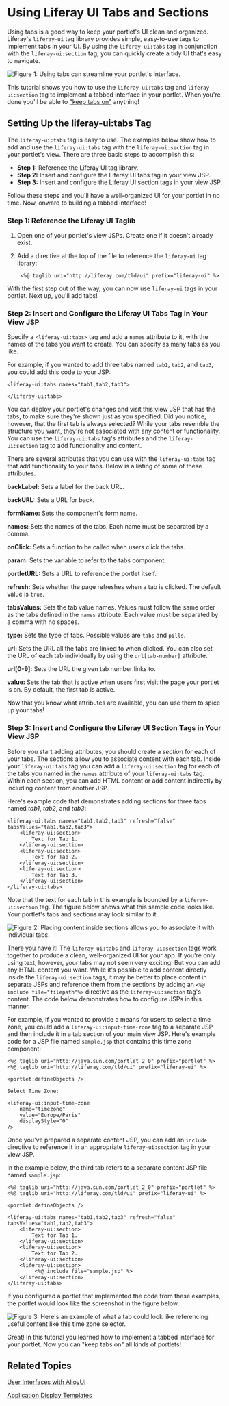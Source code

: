 # Using Liferay UI Tabs and Sections [](id=using-liferay-ui-tabs-and-sections)

Using tabs is a good way to keep your portlet's UI clean and organized.
Liferay's `liferay-ui` tag library provides simple, easy-to-use tags to
implement tabs in your UI. By using the `liferay-ui:tabs` tag in conjunction
with the `liferay-ui:section` tag, you can quickly create a tidy UI that's easy
to navigate. 

![Figure 1: Using tabs can streamline your portlet's interface.](../../images/liferay-ui-tabs-03.png)

This tutorial shows you how to use the `liferay-ui:tabs` tag and
`liferay-ui:section` tag to implement a tabbed interface in your portlet. When
you're done you'll be able to ["keep tabs on"](http://idioms.thefreedictionary.com/keep+tabs+on) anything!

## Setting Up the liferay-ui:tabs Tag [](id=setting-up-the-liferay-uitabs-tag)

The `liferay-ui:tabs` tag is easy to use. The examples below show how to add and
use the `liferay-ui:tabs` tag with the `liferay-ui:section` tag in your
portlet's view. There are three basic steps to accomplish this:

- **Step 1:** Reference the Liferay UI tag library.
- **Step 2:** Insert and configure the Liferay UI tabs tag in your view JSP.
- **Step 3:** Insert and configure the Liferay UI section tags in your view JSP. 

Follow these steps and you'll have a well-organized UI for your portlet in no 
time. Now, onward to building a tabbed interface!

### Step 1: Reference the Liferay UI Taglib [](id=step-1-reference-the-liferay-ui-taglib)

1. Open one of your portlet's view JSPs. Create one if it doesn't already exist.

2. Add a directive at the top of the file to reference the `liferay-ui` tag
library:

        <%@ taglib uri="http://liferay.com/tld/ui" prefix="liferay-ui" %>

With the first step out of the way, you can now use `liferay-ui` tags in your
portlet. Next up, you'll add tabs! 

### Step 2: Insert and Configure the Liferay UI Tabs Tag in Your View JSP [](id=step-2-insert-and-configure-the-liferay-ui-tabs-tag-in-your-view-jsp)

Specify a `<liferay-ui:tabs>` tag and add a `names` attribute to it, with the
names of the tabs you want to create. You can specify as many tabs as you like.

For example, if you wanted to add three tabs named `tab1`, `tab2`, and `tab3`,
you could add this code to your JSP:

    <liferay-ui:tabs names="tab1,tab2,tab3">

    </liferay-ui:tabs>

You can deploy your portlet's changes and visit this view JSP that has the tabs,
to make sure they're shown just as you specified. Did you notice, however, that
the first tab is always selected? While your tabs resemble the structure you
want, they're not associated with any content or functionality. You can use the
`liferay-ui:tabs` tag's attributes and the `liferay-ui:section` tag to add
functionality and content. 

There are several attributes that you can use with the `liferay-ui:tabs` tag 
that add functionality to your tabs. Below is a listing of some of these
attributes.

**backLabel:** Sets a label for the back URL.

**backURL:** Sets a URL for back.

**formName:** Sets the component's form name.

**names:** Sets the names of the tabs. Each name must be separated by a comma.

**onClick:** Sets a function to be called when users click the tabs.

**param:** Sets the variable to refer to the tabs component.

**portletURL:** Sets a URL to reference the portlet itself.

**refresh:** Sets whether the page refreshes when a tab is clicked. The default 
value is `true`.

**tabsValues:** Sets the tab value names. Values must follow the same order as
the tabs defined in the `names` attribute. Each value must be separated by a 
comma with no spaces.

**type:** Sets the type of tabs. Possible values are `tabs` and `pills`.

**url:** Sets the URL all the tabs are linked to when clicked. You can also set 
the URL of each tab individually by using the `url[tab-number]` attribute.

**url\[0-9\]:** Sets the URL the given tab number links to.

**value:** Sets the tab that is active when users first visit the page your 
portlet is on. By default, the first tab is active.

Now that you know what attributes are available, you can use them to spice up
your tabs! 

### Step 3: Insert and Configure the Liferay UI Section Tags in Your View JSP [](id=step-3-insert-and-configure-the-liferay-ui-section-tags-in-your-view-jsp)

Before you start adding attributes, you should create a *section* for each of
your tabs. The sections allow you to associate content with each tab. Inside 
your `liferay-ui:tabs` tag you can add a `liferay-ui:section` tag for each of
the tabs you named in the `names` attribute of your `liferay-ui:tabs` tag.
Within each section, you can add HTML content or add content indirectly by
including content from another JSP. 

Here's example code that demonstrates adding sections for three tabs named
*tab1*, *tab2*, and *tab3*:

    <liferay-ui:tabs names="tab1,tab2,tab3" refresh="false" tabsValues="tab1,tab2,tab3">
        <liferay-ui:section>
            Text for Tab 1.
        </liferay-ui:section>
        <liferay-ui:section>
            Text for Tab 2.
        </liferay-ui:section>
        <liferay-ui:section>
            Text for Tab 3.
        </liferay-ui:section>
    </liferay-ui:tabs>

Note that the text for each tab in this example is bounded by a
`liferay-ui:section` tag. The figure below shows what this sample code looks
like. Your portlet's tabs and sections may look similar to it.

![Figure 2: Placing content inside sections allows you to associate it with individual tabs.](../../images/tabs-01.png)

There you have it! The `liferay-ui:tabs` and `liferay-ui:section` tags work
together to produce a clean, well-organized UI for your app. If you're only
using text, however, your tabs may not seem very exciting. But you can add any
HTML content you want. While it's possible to add content directly inside the
`liferay-ui:section` tags, it may be better to place content in separate JSPs
and reference them from the sections by adding an `<%@ include
file="filepath"%>` directive as the `liferay-ui:section` tag's content. The code
below demonstrates how to configure JSPs in this manner. 

For example, if you wanted to provide a means for users to select a time zone,
you could add a `liferay-ui:input-time-zone` tag to a separate JSP and then
include it in a tab section of your main view JSP. Here's example code for a JSP
file named `sample.jsp` that contains this time zone component:

    <%@ taglib uri="http://java.sun.com/portlet_2_0" prefix="portlet" %>
    <%@ taglib uri="http://liferay.com/tld/ui" prefix="liferay-ui" %>

    <portlet:defineObjects />

    Select Time Zone: 

    <liferay-ui:input-time-zone
        name="timezone"
        value="Europe/Paris"
        displayStyle="0"
    />

Once you've prepared a separate content JSP, you can add an `include` directive
to reference it in an appropriate `liferay-ui:section` tag in your view JSP. 

In the example below, the third tab refers to a separate content JSP file named
`sample.jsp`: 
    
    <%@ taglib uri="http://java.sun.com/portlet_2_0" prefix="portlet" %>
    <%@ taglib uri="http://liferay.com/tld/ui" prefix="liferay-ui" %>

    <portlet:defineObjects />

    <liferay-ui:tabs names="tab1,tab2,tab3" refresh="false" tabsValues="tab1,tab2,tab3">
        <liferay-ui:section>
            Text for Tab 1.
        </liferay-ui:section>
        <liferay-ui:section>
            Text for Tab 2.
        </liferay-ui:section>
        <liferay-ui:section>
             <%@ include file="sample.jsp" %>
        </liferay-ui:section>
    </liferay-ui:tabs>

If you configured a portlet that implemented the code from these examples, the
portlet would look like the screenshot in the figure below. 

![Figure 3: Here's an example of what a tab could look like referencing useful content like this time zone selector.](../../images/tabs-02.png)

Great! In this tutorial you learned how to implement a tabbed interface for your 
portlet. Now you can "keep tabs on" all kinds of portlets!

## Related Topics [](id=related-topics)

[User Interfaces with AlloyUI](/develop/tutorials/-/knowledge_base/6-2/alloyui)

[Application Display Templates](/develop/tutorials/-/knowledge_base/6-2/application-display-templates)

<!--
[Using Liferay UI Icon](/develop/tutorials/-/knowledge_base/6-2/using-icons-with-the-liferay-ui-taglib)
-->
